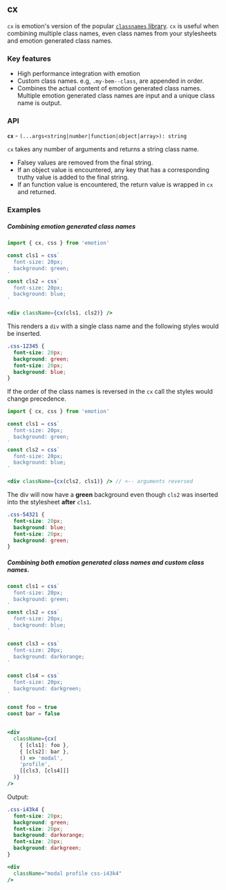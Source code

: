## cx

`cx` is emotion's version of the popular [`classnames` library](https://github.com/JedWatson/classnames).
`cx` is useful when combining multiple class names, even class names from your stylesheets and emotion generated class names.

### Key features
- High performance integration with emotion
- Custom class names. e.g, `.my-bem--class`, are appended in order.
- Combines the actual content of emotion generated class names. Multiple emotion generated class names are input and a unique class name is output.


### API

**`cx`** - `(...args<string|number|function|object|array>): string`

`cx` takes any number of arguments and returns a string class name.

* Falsey values are removed from the final string.
* If an object value is encountered, any key that has a corresponding truthy value is added to the final string.
* If an function value is encountered, the return value is wrapped in `cx` and returned. 


### Examples

##### Combining emotion generated class names

```jsx harmony
import { cx, css } from 'emotion'

const cls1 = css`
  font-size: 20px;
  background: green;
`
const cls2 = css`
  font-size: 20px;
  background: blue;
`

<div className={cx(cls1, cls2)} />
```

This renders a `div` with a single class name and the following styles would be inserted.

```css
.css-12345 {
  font-size: 20px;
  background: green;
  font-size: 20px;
  background: blue;
}
```

If the order of the class names is reversed in the `cx` call the styles would change precedence.

```jsx harmony
import { cx, css } from 'emotion'

const cls1 = css`
  font-size: 20px;
  background: green;
`
const cls2 = css`
  font-size: 20px;
  background: blue;
`

<div className={cx(cls2, cls1)} /> // <-- arguments reversed
```

The div will now have a **green** background even though `cls2` was inserted into the stylesheet **after** `cls1`.

```css
.css-54321 {
  font-size: 20px;
  background: blue;
  font-size: 20px;
  background: green;
}
```

##### Combining both emotion generated class names and custom class names.

```jsx harmony
const cls1 = css`
  font-size: 20px;
  background: green;
`
const cls2 = css`
  font-size: 20px;
  background: blue;
`

const cls3 = css`
  font-size: 20px;
  background: darkorange;
`

const cls4 = css`
  font-size: 20px;
  background: darkgreen;
`

const foo = true
const bar = false


<div
  className={cx(
    { [cls1]: foo },
    { [cls2]: bar },
    () => 'modal',
    'profile',
    [[cls3, [cls4]]]
  )}
/>
```

Output:

```css
.css-i43k4 {
  font-size: 20px;
  background: green;
  font-size: 20px;
  background: darkorange;
  font-size: 20px;
  background: darkgreen;
}
```

```jsx harmony
<div
  className="modal profile css-i43k4"
/>
```
